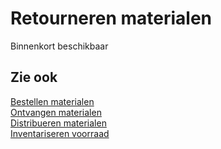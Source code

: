 # Retourneren materialen

Binnenkort beschikbaar

## Zie ook

[Bestellen materialen](../bestellen-materialen/)  
[Ontvangen materialen](../ontvangen-materialen/)  
[Distribueren materialen](../distribueren-materialen/)  
[Inventariseren voorraad](../inventariseren-voorraad/)

